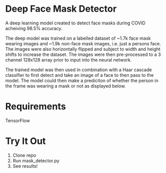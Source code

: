 # Deep Face Mask Detector
A deep learning model created to detect face masks during COVID acheiving 98.5% accuracy.

The deep model was trained on a labelled dataset of ~1.7k face mask wearing images and ~1.9k non-face mask images, i.e. just a persons face.
The images were also horizontally flipped and subject to width and height shifts to increase the dataset.
The images were then pre-processed to a 3 channel 128x128 array prior to input into the neural network.

The trained model was then used in combination with a Haar cascade classifier to first detect and take an image of a face to then pass to the model.
The model could then make a prediciton of whether the person in the frame was wearing a mask or not as displayed below.

# Requirements
TensorFlow

# Try It Out
1. Clone repo
2. Run mask_detector.py
3. See results!

